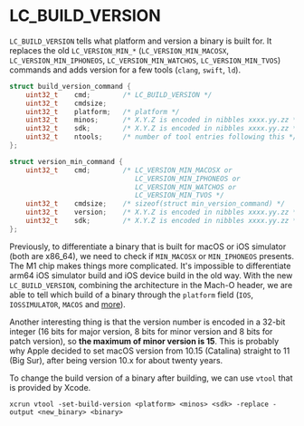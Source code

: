# LC_BUILD_VERSION
`LC_BUILD_VERSION` tells what platform and version a binary is built for. It replaces the old `LC_VERSION_MIN_*` (`LC_VERSION_MIN_MACOSX`, `LC_VERSION_MIN_IPHONEOS`, `LC_VERSION_MIN_WATCHOS`, `LC_VERSION_MIN_TVOS`) commands and adds version for a few tools (`clang`, `swift`, `ld`).

``` c
struct build_version_command {
    uint32_t	cmd;        /* LC_BUILD_VERSION */
    uint32_t	cmdsize;
    uint32_t	platform;   /* platform */
    uint32_t	minos;      /* X.Y.Z is encoded in nibbles xxxx.yy.zz */
    uint32_t	sdk;        /* X.Y.Z is encoded in nibbles xxxx.yy.zz */
    uint32_t	ntools;     /* number of tool entries following this */
};
```

``` c
struct version_min_command {
    uint32_t	cmd;        /* LC_VERSION_MIN_MACOSX or
                               LC_VERSION_MIN_IPHONEOS or
                               LC_VERSION_MIN_WATCHOS or
                               LC_VERSION_MIN_TVOS */
    uint32_t	cmdsize;    /* sizeof(struct min_version_command) */
    uint32_t	version;    /* X.Y.Z is encoded in nibbles xxxx.yy.zz */
    uint32_t	sdk;        /* X.Y.Z is encoded in nibbles xxxx.yy.zz */
};
```

Previously, to differentiate a binary that is built for macOS or iOS simulator (both are x86_64), we need to check if `MIN_MACOSX` or `MIN_IPHONEOS` presents. The M1 chip makes things more complicated. It's impossible to differentiate arm64 iOS simulator build and iOS device build in the old way. With the new `LC_BUILD_VERSION`, combining the architecture in the Mach-O header, we are able to tell which build of a binary through the `platform` field (`IOS`, `IOSSIMULATOR`, `MACOS` and [more](https://github.com/qyang-nj/llios/blob/1f111edc87adbca68c336d3ab501e3ca4a1f2356/apple_open_source/cctools/include/mach-o/loader.h#L1265-L1275)).

Another interesting thing is that the version number is encoded in a 32-bit integer (16 bits for major version, 8 bits for minor version and 8 bits for patch version), so **the maximum of minor version is 15**. This is probably why Apple decided to set macOS version from 10.15 (Catalina) straight to 11 (Big Sur), after being version 10.x for about twenty years.

To change the build version of a binary after building, we can use `vtool` that is provided by Xcode.
```
xcrun vtool -set-build-version <platform> <minos> <sdk> -replace -output <new_binary> <binary>
```
